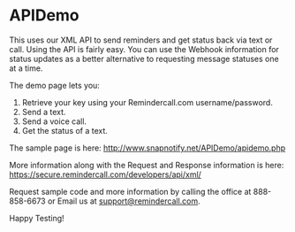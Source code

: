 # APIDemo
This uses our XML API to send reminders and get status back via text or call. Using the API is fairly easy. You can use the Webhook information for status updates as a better alternative to requesting message statuses one at a time.
 
The demo page lets you:
1. Retrieve your key using your Remindercall.com username/password.
2. Send a text.
3. Send a voice call.
4. Get the status of a text. 

The sample page is here: http://www.snapnotify.net/APIDemo/apidemo.php

More information along with the Request and Response information is here: https://secure.remindercall.com/developers/api/xml/

Request sample code and more information by calling the office at 888-858-6673 or Email us at support@remindercall.com.

Happy Testing!

